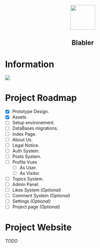 <p align="center">
  <img src="https://i.imgur.com/iUpRAST.png" align="center" width=80px>
  <h2 align="center">Blabler</h2>
</p>


# Information
<img src="https://i.imgur.com/3svqXtP.png">

# Project Roadmap
- [x] Prototype Design.
- [x] Assets.
- [ ] Setup environement.
- [ ] DataBases migrations.
- [ ] Index Page.
- [ ] About Us.
- [ ] Legal Notice.
- [ ] Auth System.
- [ ] Posts System.
- [ ] Profile Vues
  - [ ] As User.
  - [ ] As Visitor.
- [ ] Topics System.
- [ ] Admin Panel.
- [ ] Likes System *(Optional)*
- [ ] Comment System *(Optional)*
- [ ] Settings *(Optional)*
- [ ] Project page *(Optional)*

# Project Website
*TODO*
